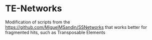 # TE-Networks
Modification of scripts from the https://github.com/MiguelMSandin/SSNetworks that works better for fragmented hits, such as Transposable Elements

